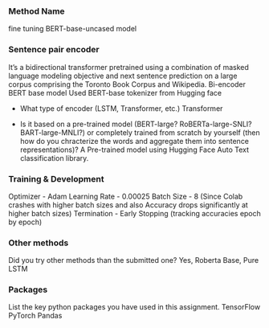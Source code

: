 ### Method Name ###
fine tuning BERT-base-uncased model

### Sentence pair encoder ###
It’s a bidirectional transformer pretrained using a combination of masked language modeling objective and next sentence prediction on a large corpus comprising the Toronto Book Corpus and Wikipedia.
Bi-encoder BERT base model
Used BERT-base tokenizer from Hugging face

- What type of encoder (LSTM, Transformer, etc.)
Transformer

- Is it based on a pre-trained model (BERT-large? RoBERTa-large-SNLI? BART-large-MNLI?) or completely trained from scratch by yourself (then how do you chracterize the words and aggregate them into sentence representations)?
A Pre-trained model using Hugging Face Auto Text classification library.

### Training & Development ###
Optimizer - Adam
Learning Rate - 0.00025
Batch Size - 8 (Since Colab crashes with higher batch sizes and also Accuracy drops significantly at higher batch sizes)
Termination - Early Stopping (tracking accuracies epoch by epoch)


### Other methods ###
Did you try other methods than the submitted one?
Yes, Roberta Base, Pure LSTM

### Packages ###
List the key python packages you have used in this assignment.
TensorFlow
PyTorch
Pandas
